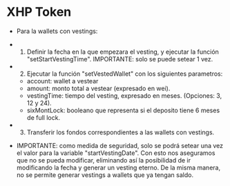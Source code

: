 # XHP Token

* Para la wallets con vestings:

* 1) Definir la fecha en la que empezara el vesting, y ejecutar la función "setStartVestingTime". IMPORTANTE: solo se puede setear 1 vez.

* 2) Ejecutar la función "setVestedWallet" con los siguientes parametros:
    - account: wallet a vestear
    - amount: monto total a vestear (expresado en wei).
    - vestingTime: tiempo del vesting, expresado en meses. (Opciones: 3, 12 y 24).
    - sixMontLock: booleano que representa si el deposito tiene 6 meses de full lock.

* 3) Transferir los fondos correspondientes a las wallets con vestings.

* IMPORTANTE: como medida de seguridad, solo se podrá setear una vez el valor para la variable "startVestingDate". Con esto nos aseguramos que no se pueda modificar, eliminando así la posibilidad de ir modificando la fecha y generar un vesting eterno.
De la misma manera, no se permite generar vestings a wallets que ya tengan saldo.